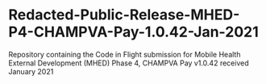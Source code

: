 # Redacted-Public-Release-MHED-P4-CHAMPVA-Pay-1.0.42-Jan-2021
Repository containing the Code in Flight submission for Mobile Health External Development (MHED) Phase 4, CHAMPVA Pay v1.0.42 received January 2021
